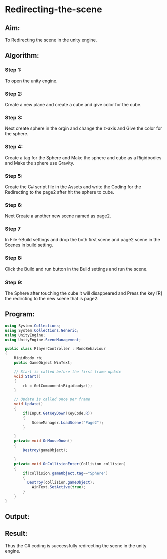 # Redirecting-the-scene

## Aim:
To Redirecting the scene in the unity engine.

## Algorithm:
### Step 1:
To open the unity engine.

### Step 2:
Create a new plane and create a cube and give color for the cube.

### Step 3:
Next create sphere in the orgin and change the z-axis and Give the color for the sphere.

### Step 4:
Create a tag for the Sphere and Make the sphere and cube as a Rigidbodies and Make the sphere use Gravity.

### Step 5:
Create the C# script file in the Assets and write the Coding for the Redirecting to the page2 after hit the sphere to cube.

### Step 6:
Next Create a another new scene named as page2.

### Step 7
In File->Build settings and drop the both first scene and page2 scene in the Scenes in build setting.

### Step 8:
Click the Build and run button in the Build settings and run the scene.

### Step 9:
The Sphere after touching the cube it will disappeared and Press the key [R] the redircting to the new scene that is page2.

## Program:
```c#
using System.Collections;
using System.Collections.Generic;
using UnityEngine;
using UnityEngine.SceneManagement;

public class PlayerController : MonoBehaviour
{
    Rigidbody rb;
    public GameObject WinText;

    // Start is called before the first frame update
    void Start()
    {
        rb = GetComponent<Rigidbody>();
    }

    // Update is called once per frame
    void Update()
    {
        if(Input.GetKeyDown(KeyCode.R))
        {
            SceneManager.LoadScene("Page2");
        }

    }
    private void OnMouseDown()
    {
        Destroy(gameObject);

    }
    private void OnCollisionEnter(Collision collision)
    {
        if(collision.gameObject.tag=="Sphere")
        {
          Destroy(collision.gameObject);
            WinText.SetActive(true);
        }
    }
}
```
## Output:

## Result:
Thus the C# coding is successfully redirecting the scene in the unity engine.

